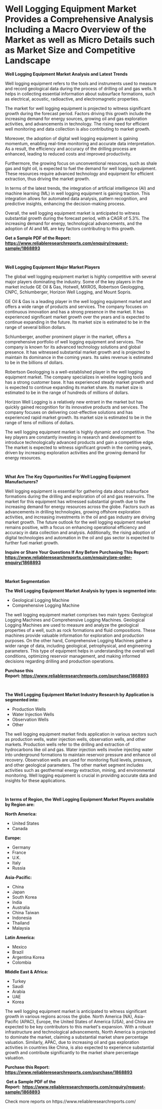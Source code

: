 <p><h1>Well Logging Equipment Market Provides a Comprehensive Analysis Including a Macro Overview of the Market as well as Micro Details such as Market Size and Competitive Landscape</h1></p><p><strong>Well Logging Equipment Market Analysis and Latest Trends</strong></p>
<p><p>Well logging equipment refers to the tools and instruments used to measure and record geological data during the process of drilling oil and gas wells. It helps in collecting essential information about subsurface formations, such as electrical, acoustic, radioactive, and electromagnetic properties.</p><p>The market for well logging equipment is projected to witness significant growth during the forecast period. Factors driving this growth include the increasing demand for energy sources, growing oil and gas exploration activities, and advancements in technology. The rising need for efficient well monitoring and data collection is also contributing to market growth.</p><p>Moreover, the adoption of digital well logging equipment is gaining momentum, enabling real-time monitoring and accurate data interpretation. As a result, the efficiency and accuracy of the drilling process are enhanced, leading to reduced costs and improved productivity.</p><p>Furthermore, the growing focus on unconventional resources, such as shale gas and tight oil, is expected to fuel the demand for well logging equipment. These resources require advanced technology and equipment for efficient extraction, thus driving the market growth.</p><p>In terms of the latest trends, the integration of artificial intelligence (AI) and machine learning (ML) in well logging equipment is gaining traction. This integration allows for automated data analysis, pattern recognition, and predictive insights, enhancing the decision-making process.</p><p>Overall, the well logging equipment market is anticipated to witness substantial growth during the forecast period, with a CAGR of 5.3%. The increasing demand for energy, technological advancements, and the adoption of AI and ML are key factors contributing to this growth.</p></p>
<p><strong>Get a Sample PDF of the Report:&nbsp; <a href="https://www.reliableresearchreports.com/enquiry/request-sample/1868893">https://www.reliableresearchreports.com/enquiry/request-sample/1868893</a></strong></p>
<p>&nbsp;</p>
<p><strong>Well Logging Equipment Major Market Players</strong></p>
<p><p>The global well logging equipment market is highly competitive with several major players dominating the industry. Some of the key players in the market include GE Oil & Gas, Hotwell, MXROS, Robertson Geologging, CNPC, Schlumberger, Horizon Well Logging, and Mount Sopris.</p><p>GE Oil & Gas is a leading player in the well logging equipment market and offers a wide range of products and services. The company focuses on continuous innovation and has a strong presence in the market. It has experienced significant market growth over the years and is expected to continue expanding in the future. Its market size is estimated to be in the range of several billion dollars.</p><p>Schlumberger, another prominent player in the market, offers a comprehensive portfolio of well logging equipment and services. The company is known for its advanced technology solutions and global presence. It has witnessed substantial market growth and is projected to maintain its dominance in the coming years. Its sales revenue is estimated to be in the billions of dollars.</p><p>Robertson Geologging is a well-established player in the well logging equipment market. The company specializes in wireline logging tools and has a strong customer base. It has experienced steady market growth and is expected to continue expanding its market share. Its market size is estimated to be in the range of hundreds of millions of dollars.</p><p>Horizon Well Logging is a relatively new entrant in the market but has quickly gained recognition for its innovative products and services. The company focuses on delivering cost-effective solutions and has experienced rapid market growth. Its market size is estimated to be in the range of tens of millions of dollars.</p><p>The well logging equipment market is highly dynamic and competitive. The key players are constantly investing in research and development to introduce technologically advanced products and gain a competitive edge. The market is expected to witness significant growth in the coming years, driven by increasing exploration activities and the growing demand for energy resources.</p></p>
<p>&nbsp;</p>
<p><strong>What Are The Key Opportunities For Well Logging Equipment Manufacturers?</strong></p>
<p><p>Well logging equipment is essential for gathering data about subsurface formations during the drilling and exploration of oil and gas reservoirs. The market for this equipment has witnessed substantial growth due to the increasing demand for energy resources across the globe. Factors such as advancements in drilling technologies, growing offshore exploration activities, and increasing investments in the oil and gas industry are driving market growth. The future outlook for the well logging equipment market remains positive, with a focus on enhancing operational efficiency and accuracy in data collection and analysis. Additionally, the rising adoption of digital technologies and automation in the oil and gas sector is expected to further fuel market growth.</p></p>
<p><strong>Inquire or Share Your Questions If Any Before Purchasing This Report: <a href="https://www.reliableresearchreports.com/enquiry/pre-order-enquiry/1868893">https://www.reliableresearchreports.com/enquiry/pre-order-enquiry/1868893</a></strong></p>
<p>&nbsp;</p>
<p><strong>Market Segmentation</strong></p>
<p><strong>The Well Logging Equipment Market Analysis by types is segmented into:</strong></p>
<p><ul><li>Geological Logging Machine</li><li>Comprehensive Logging Machine</li></ul></p>
<p><p>The well logging equipment market comprises two main types: Geological Logging Machines and Comprehensive Logging Machines. Geological Logging Machines are used to measure and analyze the geological properties of a well, such as rock formations and fluid compositions. These machines provide valuable information for exploration and production purposes. On the other hand, Comprehensive Logging Machines gather a wider range of data, including geological, petrophysical, and engineering parameters. This type of equipment helps in understanding the overall well conditions, optimizing reservoir management, and making informed decisions regarding drilling and production operations.</p></p>
<p><strong>Purchase this Report:&nbsp;<a href="https://www.reliableresearchreports.com/purchase/1868893">https://www.reliableresearchreports.com/purchase/1868893</a></strong></p>
<p>&nbsp;</p>
<p><strong>The Well Logging Equipment Market Industry Research by Application is segmented into:</strong></p>
<p><ul><li>Production Wells</li><li>Water Injection Wells</li><li>Observation Wells</li><li>Other</li></ul></p>
<p><p>The well logging equipment market finds application in various sectors such as production wells, water injection wells, observation wells, and other markets. Production wells refer to the drilling and extraction of hydrocarbons like oil and gas. Water injection wells involve injecting water into underground formations to maintain reservoir pressure and enhance oil recovery. Observation wells are used for monitoring fluid levels, pressure, and other geological parameters. The other market segment includes activities such as geothermal energy extraction, mining, and environmental monitoring. Well logging equipment is crucial in providing accurate data and insights for these applications.</p></p>
<p>&nbsp;</p>
<p><strong>In terms of Region, the Well Logging Equipment Market Players available by Region are:</strong></p>
<p>
    <p> <strong> North America: </strong>
        <ul>
            <li>United States</li>
            <li>Canada</li>
        </ul>
        </p> 
    <p> <strong> Europe: </strong>
        <ul>
            <li>Germany</li>
            <li>France</li>
            <li>U.K.</li>
            <li>Italy</li>
            <li>Russia</li>
        </ul>
        </p> 
    <p> <strong> Asia-Pacific: </strong>
        <ul>
            <li>China</li>
            <li>Japan</li>
            <li>South Korea</li>
            <li>India</li>
            <li>Australia</li>
            <li>China Taiwan</li>
            <li>Indonesia</li>
            <li>Thailand</li>
            <li>Malaysia</li>
        </ul>
        </p> 
    <p> <strong> Latin America: </strong>
        <ul>
            <li>Mexico</li>
            <li>Brazil</li>
            <li>Argentina Korea</li>
            <li>Colombia</li>
        </ul>
        </p> 
    <p> <strong> Middle East & Africa: </strong>
        <ul>
            <li>Turkey</li>
            <li>Saudi</li>
            <li>Arabia</li>
            <li>UAE</li>
            <li>Korea</li>
        </ul>
    </p>
    </p>
<p><p>The well logging equipment market is anticipated to witness significant growth in various regions across the globe. North America (NA), Asia-Pacific (APAC), Europe, the United States of America (USA), and China are expected to be key contributors to this market's expansion. With a robust infrastructure and technological advancements, North America is projected to dominate the market, claiming a substantial market share percentage valuation. Similarly, APAC, due to increasing oil and gas exploration activities in countries like China, is also expected to experience substantial growth and contribute significantly to the market share percentage valuation.</p></p>
<p><strong>Purchase this Report: <a href="https://www.reliableresearchreports.com/purchase/1868893">https://www.reliableresearchreports.com/purchase/1868893</a></strong></p>
<p>&nbsp;<strong>Get a Sample PDF of the Report:&nbsp;&nbsp;<a href="https://www.reliableresearchreports.com/enquiry/request-sample/1868893">https://www.reliableresearchreports.com/enquiry/request-sample/1868893</a></strong></p>
<p><strong></strong></p>
<p>Check more reports on https://www.reliableresearchreports.com/</p>